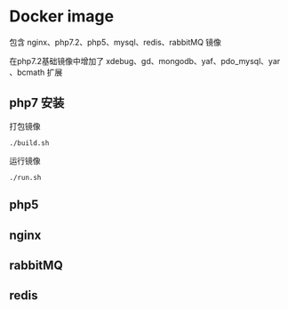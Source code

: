 #  Docker image

包含 nginx、php7.2、php5、mysql、redis、rabbitMQ 镜像

在php7.2基础镜像中增加了 xdebug、gd、mongodb、yaf、pdo_mysql、yar 、bcmath  扩展

## php7 安装

打包镜像

```shell
./build.sh
```

运行镜像

```shell
./run.sh
```

## php5

## nginx

## rabbitMQ

## redis